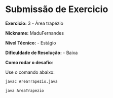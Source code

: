 # Submissão de Exercicio

**Exercicio:** 3 - Área trapézio

**Nickname:** MaduFernandes

**Nível Técnico:** - Estágio

**Dificuldade de Resolução:** - Baixa

**Como rodar o desafio**:

Use o comando abaixo:
```bash
javac AreaTrapezio.java

java AreaTrapezio
```